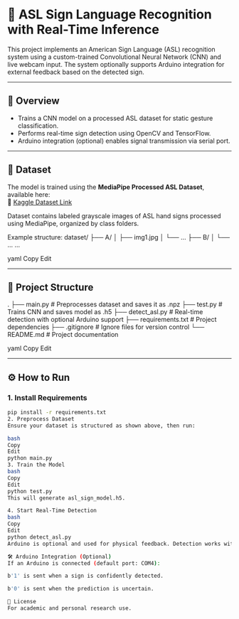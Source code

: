 # 🤟 ASL Sign Language Recognition with Real-Time Inference

This project implements an American Sign Language (ASL) recognition system using a custom-trained Convolutional Neural Network (CNN) and live webcam input. The system optionally supports Arduino integration for external feedback based on the detected sign.

---

## 📌 Overview

- Trains a CNN model on a processed ASL dataset for static gesture classification.
- Performs real-time sign detection using OpenCV and TensorFlow.
- Arduino integration (optional) enables signal transmission via serial port.

---

## 🧠 Dataset

The model is trained using the **MediaPipe Processed ASL Dataset**, available here:  
🔗 [Kaggle Dataset Link](https://www.kaggle.com/datasets/vignonantoine/mediapipe-processed-asl-dataset/discussion/367326)

Dataset contains labeled grayscale images of ASL hand signs processed using MediaPipe, organized by class folders.

Example structure:
dataset/ ├── A/ │ ├── img1.jpg │ └── ... ├── B/ │ └── ... ...

yaml
Copy
Edit

---

## 📂 Project Structure

. ├── main.py # Preprocesses dataset and saves it as .npz ├── test.py # Trains CNN and saves model as .h5 ├── detect_asl.py # Real-time detection with optional Arduino support ├── requirements.txt # Project dependencies ├── .gitignore # Ignore files for version control └── README.md # Project documentation

yaml
Copy
Edit

---

## ⚙️ How to Run

### 1. Install Requirements
```bash
pip install -r requirements.txt
2. Preprocess Dataset
Ensure your dataset is structured as shown above, then run:

bash
Copy
Edit
python main.py
3. Train the Model
bash
Copy
Edit
python test.py
This will generate asl_sign_model.h5.

4. Start Real-Time Detection
bash
Copy
Edit
python detect_asl.py
Arduino is optional and used for physical feedback. Detection works with or without it.

🛠 Arduino Integration (Optional)
If an Arduino is connected (default port: COM4):

b'1' is sent when a sign is confidently detected.

b'0' is sent when the prediction is uncertain.

🧾 License
For academic and personal research use.
